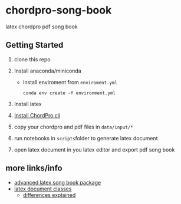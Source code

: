 # chordpro-song-book

latex chordpro pdf song book

## Getting Started

1. clone this repo
2. Install anaconda/miniconda
   - install enviroment from `enviroment.yml`

      ```shell
      conda env create -f environment.yml
      ```

3. Install latex
4. [Install ChordPro cli](https://www.chordpro.org/chordpro/chordpro-installation/)
5. copy your chordpro and pdf files in `data/input/*`
6. run notebooks in `scripts`folder to generate latex document
7. open latex document in you latex editor and export pdf song book

## more links/info

- [advanced latex song book package](https://rath.ca/Misc/Songbook/)
- [latex document classes](https://en.wikibooks.org/wiki/LaTeX/Document_Structure#Document_classes)
  - [differences explained](https://tex.stackexchange.com/a/36989)
